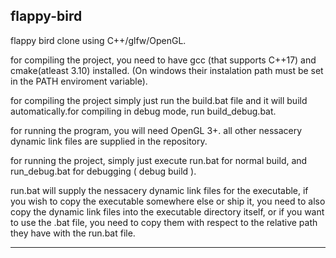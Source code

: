 ## flappy-bird

flappy bird clone using C++/glfw/OpenGL.

for compiling the project, you need to have gcc (that supports C++17) and cmake(atleast 3.10) installed. (On windows their instalation path must be set in the PATH enviroment variable).

for compiling the project simply just run the build.bat file and it will build automatically.for compiling in debug mode, run build_debug.bat.

for running the program, you will need OpenGL 3+. all other nessacery dynamic link files are supplied in the repository.

for running the project, simply just execute run.bat for normal build, and run_debug.bat for debugging ( debug build ).

run.bat will supply the nessacery dynamic link files for the executable, if you wish to copy the executable somewhere else or ship it, you need to also copy the dynamic link files into the executable directory itself, or if you want to use the .bat file, you need to copy them with respect to the relative path they have with the run.bat file.

---
